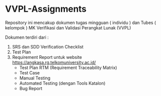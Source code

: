 # VVPL-Assignments
Repository ini mencakup dokumen tugas mingguan ( individu ) dan Tubes ( kelompok ) MK Verifikasi dan Validasi Perangkat Lunak (VVPL)

Dokumen terdiri dari :
1. SRS dan SDD Verification Checklist
2. Test Plan
3. Requirement Report untuk website https://angkasa.rg.telkomuniversity.ac.id/
   - Test Plan RTM (Requirement Traceability Matrix)
   - Test Case
   - Manual Testing
   - Automated Testing (dengan Tools Katalon)
   - Bug Report
